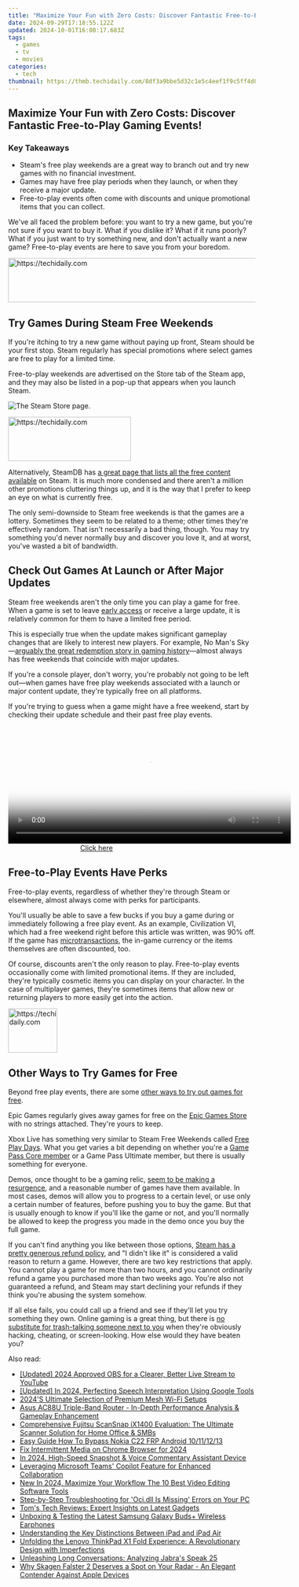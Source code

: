 ```yaml
---
title: "Maximize Your Fun with Zero Costs: Discover Fantastic Free-to-Play Gaming Events!"
date: 2024-09-29T17:18:55.122Z
updated: 2024-10-01T16:08:17.683Z
tags:
  - games
  - tv
  - movies
categories:
  - tech
thumbnail: https://thmb.techidaily.com/8df3a9bbe5d32c1e5c4eef1f9c5ff4d8504e6e33195196712a21a9cd7ef927c8.jpg
---
```


## Maximize Your Fun with Zero Costs: Discover Fantastic Free-to-Play Gaming Events!

### Key Takeaways

* Steam's free play weekends are a great way to branch out and try new games with no financial investment.
* Games may have free play periods when they launch, or when they receive a major update.
* Free-to-play events often come with discounts and unique promotional items that you can collect.

 We've all faced the problem before: you want to try a new game, but you're not sure if you want to buy it. What if you dislike it? What if it runs poorly? What if you just want to try something new, and don't actually want a new game? Free-to-play events are here to save you from your boredom.

<!-- affiliate ads begin -->
<a href="https://zebaoaffiliateprogram.pxf.io/c/5597632/2137974/21526" target="_top" id="2137974">
  <img src="//a.impactradius-go.com/display-ad/21526-2137974" border="0" alt="https://techidaily.com" width="728" height="90"/>
</a>
<img height="0" width="0" src="https://zebaoaffiliateprogram.pxf.io/i/5597632/2137974/21526" style="position:absolute;visibility:hidden;" border="0" />
<!-- affiliate ads end -->

##  Try Games During Steam Free Weekends

 If you're itching to try a new game without paying up front, Steam should be your first stop. Steam regularly has special promotions where select games are free to play for a limited time.

 Free-to-play weekends are advertised on the Store tab of the Steam app, and they may also be listed in a pop-up that appears when you launch Steam.

![The Steam Store page.](https://static1.howtogeekimages.com/wordpress/wp-content/uploads/2024/02/free-game-announcement.png) 

<!-- affiliate ads begin -->
<a href="https://aligracehair.sjv.io/c/5597632/2135368/19272" target="_top" id="2135368">
  <img src="//a.impactradius-go.com/display-ad/19272-2135368" border="0" alt="https://techidaily.com" width="250" height="90"/>
</a>
<img height="0" width="0" src="https://aligracehair.sjv.io/i/5597632/2135368/19272" style="position:absolute;visibility:hidden;" border="0" />
<!-- affiliate ads end -->

 Alternatively, SteamDB has [a great page that lists all the free content available](https://steamdb.info/upcoming/free/) on Steam. It is much more condensed and there aren't a million other promotions cluttering things up, and it is the way that I prefer to keep an eye on what is currently free.

 The only semi-downside to Steam free weekends is that the games are a lottery. Sometimes they seem to be related to a theme; other times they're effectively random. That isn't necessarily a bad thing, though. You may try something you'd never normally buy and discover you love it, and at worst, you've wasted a bit of bandwidth.

##  Check Out Games At Launch or After Major Updates

 Steam free weekends aren't the only time you can play a game for free. When a game is set to leave [early access](https://smart-video-editing.techidaily.com/updated-top-free-video-editors-compatible-with-32-bit-windows-for-2024/) or receive a large update, it is relatively common for them to have a limited free period.

 This is especially true when the update makes significant gameplay changes that are likely to interest new players. For example, No Man's Sky—[arguably the great redemption story in gaming history](https://easy-unlock-android.techidaily.com/in-2024-7-ways-to-unlock-a-locked-realme-11-5g-phone-by-drfone-android/)—almost always has free weekends that coincide with major updates.

 If you're a console player, don't worry, you're probably not going to be left out—when games have free play weekends associated with a launch or major content update, they're typically free on all platforms.

 If you're trying to guess when a game might have a free weekend, start by checking their update schedule and their past free play events.

<!-- affiliate ads begin -->
<span id="1982462">
					<video width="576" height="240" style="cursor:pointer"
           poster="//a.impactradius-go.com/display-clicktoplayimage/1982462.png"
           onclick="if(!this.playClicked){this.play();this.setAttribute('controls',true);this.playClicked=true;}">
	   <source src="//a.impactradius-go.com/display-ad/22993-1982462">
	   <img src="//a.impactradius-go.com/display-clicktoplayimage/1982462.png" style="border: none; height: 100%; width: 100%; object-fit: contain">
	</video>
	<div style="width:360px;text-align:center"><a href="javascript:window.open(decodeURIComponent('https%3A%2F%2Fhomestyler.sjv.io%2Fc%2F5597632%2F1982462%2F22993'), '_blank');void(0);">Click here</a></div>
</span>
<img height="0" width="0" src="https://imp.pxf.io/i/5597632/1982462/22993" style="position:absolute;visibility:hidden;" border="0" />
<!-- affiliate ads end -->

##  Free-to-Play Events Have Perks

 Free-to-play events, regardless of whether they're through Steam or elsewhere, almost always come with perks for participants.

 You'll usually be able to save a few bucks if you buy a game during or immediately following a free play event. As an example, Civilization VI, which had a free weekend right before this article was written, was 90% off. If the game has [microtransactions](https://facebook-video-share.techidaily.com/new-in-2024-essential-list-7-cost-free-video-tags-extractors-on-youtube/), the in-game currency or the items themselves are often discounted, too.

 Of course, discounts aren't the only reason to play. Free-to-play events occasionally come with limited promotional items. If they are included, they're typically cosmetic items you can display on your character. In the case of multiplayer games, they're sometimes items that allow new or returning players to more easily get into the action.

<!-- affiliate ads begin -->
<a href="https://bluettius.sjv.io/c/5597632/2148619/17108" target="_top" id="2148619">
  <img src="//a.impactradius-go.com/display-ad/17108-2148619" border="0" alt="https://techidaily.com" width="100" height="90"/>
</a>
<img height="0" width="0" src="https://bluettius.sjv.io/i/5597632/2148619/17108" style="position:absolute;visibility:hidden;" border="0" />
<!-- affiliate ads end -->

##  Other Ways to Try Games for Free

 Beyond free play events, there are some [other ways to try out games for free](https://facebook-record-videos.techidaily.com/new-in-2024-critical-asmr-series-to-experience/).

 Epic Games regularly gives away games for free on the [Epic Games Store](https://store.epicgames.com) with no strings attached. They're yours to keep.

 Xbox Live has something very similar to Steam Free Weekends called [Free Play Days](https://news.xbox.com/en-us/tag/free-play-days/). What you get varies a bit depending on whether you're a [Game Pass Core member](https://some-knowledge.techidaily.com/2024-approved-frolics-of-fun-dissecting-the-goofy-movie/) or a Game Pass Ultimate member, but there is usually something for everyone.

 Demos, once thought to be a gaming relic, [seem to be making a resurgence](https://fox-that.techidaily.com/1721479399778-fix-your-iphones-broken-qr-code-scanning-feature-with-these-10-tips/), and a reasonable number of games have them available. In most cases, demos will allow you to progress to a certain level, or use only a certain number of features, before pushing you to buy the game. But that is usually enough to know if you'll like the game or not, and you'll normally be allowed to keep the progress you made in the demo once you buy the full game.

 If you can't find anything you like between those options, [Steam has a pretty generous refund policy](https://fox-glue.techidaily.com/updated-unveiling-3d-lut-design-techniques-for-2024/), and "I didn't like it" is considered a valid reason to return a game. However, there are two key restrictions that apply. You cannot play a game for more than two hours, and you cannot ordinarily refund a game you purchased more than two weeks ago. You're also not guaranteed a refund, and Steam may start declining your refunds if they think you're abusing the system somehow.

 If all else fails, you could call up a friend and see if they'll let you try something they own. Online gaming is a great thing, but there is [no substitute for trash-talking someone next to you](https://win11-tips.techidaily.com/how-to-resolve-windows-upgrade-failures-and-errors/) when they're obviously hacking, cheating, or screen-looking. How else would they have beaten you?

<ins class="adsbygoogle"
     style="display:block"
     data-ad-format="autorelaxed"
     data-ad-client="ca-pub-7571918770474297"
     data-ad-slot="1223367746"></ins>

<ins class="adsbygoogle"
     style="display:block"
     data-ad-client="ca-pub-7571918770474297"
     data-ad-slot="8358498916"
     data-ad-format="auto"
     data-full-width-responsive="true"></ins>

<span class="atpl-alsoreadstyle">Also read:</span>
<div><ul>
<li><a href="https://youtube-webster.techidaily.com/ed-2024-approved-obs-for-a-clearer-better-live-stream-to-youtube/"><u>[Updated] 2024 Approved OBS for a Clearer, Better Live Stream to YouTube</u></a></li>
<li><a href="https://digital-screen-recording.techidaily.com/updated-in-2024-perfecting-speech-interpretation-using-google-tools/"><u>[Updated] In 2024, Perfecting Speech Interpretation Using Google Tools</u></a></li>
<li><a href="https://buynow-help.techidaily.com/2024s-ultimate-selection-of-premium-mesh-wi-fi-setups/"><u>2024'S Ultimate Selection of Premium Mesh Wi-Fi Setups</u></a></li>
<li><a href="https://buynow-help.techidaily.com/asus-ac88u-triple-band-router-in-depth-performance-analysis-and-gameplay-enhancement/"><u>Asus AC88U Triple-Band Router - In-Depth Performance Analysis & Gameplay Enhancement</u></a></li>
<li><a href="https://buynow-help.techidaily.com/comprehensive-fujitsu-scansnap-ix1400-evaluation-the-ultimate-scanner-solution-for-home-office-and-smbs/"><u>Comprehensive Fujitsu ScanSnap iX1400 Evaluation: The Ultimate Scanner Solution for Home Office & SMBs</u></a></li>
<li><a href="https://android-frp.techidaily.com/easy-guide-how-to-bypass-nokia-c22-frp-android-10111213-by-drfone-android/"><u>Easy Guide How To Bypass Nokia C22 FRP Android 10/11/12/13</u></a></li>
<li><a href="https://facebook-videos.techidaily.com/fix-intermittent-media-on-chrome-browser-for-2024/"><u>Fix Intermittent Media on Chrome Browser for 2024</u></a></li>
<li><a href="https://screen-mirroring-recording.techidaily.com/in-2024-high-speed-snapshot-and-voice-commentary-assistant-device/"><u>In 2024, High-Speed Snapshot & Voice Commentary Assistant Device</u></a></li>
<li><a href="https://technical-tips.techidaily.com/leveraging-microsoft-teams-copilot-feature-for-enhanced-collaboration/"><u>Leveraging Microsoft Teams' Copilot Feature for Enhanced Collaboration</u></a></li>
<li><a href="https://ai-driven-video-production.techidaily.com/new-in-2024-maximize-your-workflow-the-10-best-video-editing-software-tools/"><u>New In 2024, Maximize Your Workflow The 10 Best Video Editing Software Tools</u></a></li>
<li><a href="https://techtrends.techidaily.com/step-by-step-troubleshooting-for-ocidll-is-missing-errors-on-your-pc/"><u>Step-by-Step Troubleshooting for 'Oci.dll Is Missing' Errors on Your PC</u></a></li>
<li><a href="https://hardware-tips.techidaily.com/toms-tech-reviews-expert-insights-on-latest-gadgets/"><u>Tom's Tech Reviews: Expert Insights on Latest Gadgets</u></a></li>
<li><a href="https://buynow-help.techidaily.com/unboxing-and-testing-the-latest-samsung-galaxy-budsplus-wireless-earphones/"><u>Unboxing & Testing the Latest Samsung Galaxy Buds+ Wireless Earphones</u></a></li>
<li><a href="https://buynow-help.techidaily.com/understanding-the-key-distinctions-between-ipad-and-ipad-air/"><u>Understanding the Key Distinctions Between iPad and iPad Air</u></a></li>
<li><a href="https://buynow-help.techidaily.com/unfolding-the-lenovo-thinkpad-x1-fold-experience-a-revolutionary-design-with-imperfections/"><u>Unfolding the Lenovo ThinkPad X1 Fold Experience: A Revolutionary Design with Imperfections</u></a></li>
<li><a href="https://buynow-help.techidaily.com/unleashing-long-conversations-analyzing-jabras-speak-25/"><u>Unleashing Long Conversations: Analyzing Jabra's Speak 25</u></a></li>
<li><a href="https://buynow-help.techidaily.com/why-skagen-falster-2-deserves-a-spot-on-your-radar-an-elegant-contender-against-apple-devices/"><u>Why Skagen Falster 2 Deserves a Spot on Your Radar - An Elegant Contender Against Apple Devices</u></a></li>
</ul></div>

